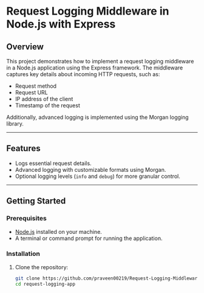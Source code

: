 # Request Logging Middleware in Node.js with Express

## **Overview**

This project demonstrates how to implement a request logging middleware in a Node.js application using the Express framework. The middleware captures key details about incoming HTTP requests, such as:

- Request method
- Request URL
- IP address of the client
- Timestamp of the request

Additionally, advanced logging is implemented using the Morgan logging library.

---

## **Features**

- Logs essential request details.
- Advanced logging with customizable formats using Morgan.
- Optional logging levels (`info` and `debug`) for more granular control.

---

## **Getting Started**

### **Prerequisites**

- [Node.js](https://nodejs.org/) installed on your machine.
- A terminal or command prompt for running the application.

### **Installation**

1. Clone the repository:
   ```bash
   git clone https://github.com/praveen00219/Request-Logging-Middleware.git
   cd request-logging-app
   ```
